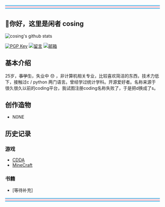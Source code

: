 <div style="text-align:center"><img src="./tf.svg" alt="trans flag"></div>

## 👋你好，这里是闲者 cosing

![cosing's github stats](https://github-readme-stats.vercel.app/api?username=cosing&show_icons=true&include_all_commits=true&theme=github_dark)

[![PGP Key](https://img.shields.io/badge/-PGPkey-0093DD?logo=GNU%20Privacy%20Guard&labelColor=0093DD&logoColor=fff)](./cosing_2025_0x76EFBEFE_public.asc) [![留言](https://img.shields.io/badge/-留言-7719AA?logo=Microsoft%20OneNote&labelColor=7719AA&logoColor=fff)](https://gist.github.com/cosing/0758e1f102de7a5696d27461ae93c293) [![邮箱](https://img.shields.io/badge/-邮箱-6D4AFF?logo=protonmail&labelColor=6D4AFF&logoColor=fff)](mailto://cocosing@protonmail.com)

## 基本介绍

25岁，~~事学生~~，失业中 :disappointed: ，非计算机相关专业，比较喜欢简洁的东西，技术力低下，接触过c / python 两门语言。曾经学过统计学科。开源爱好者。名称来源于很久很久以前的coding平台，我试图注册coding名称失败了，于是把d换成了s。

## 创作造物

 - N0NE

## 历史记录

### 游戏

- [CDDA](https://github.com/CleverRaven/Cataclysm-DDA)
- [MineCraft](https://github.com/CleverRaven/Cataclysm-DDA)

### 书籍

- [等待补充]

<div style="text-align:center"><img src="./tf.svg" alt="trans flag"></div>

<!--
**cosing/cosing** is a ✨ _special_ ✨ repository because its `README.md` (this file) appears on your GitHub profile.

Here are some ideas to get you started:

- 🔭 I’m currently working on ...
- 🌱 I’m currently learning ...
- 👯 I’m looking to collaborate on ...
- 🤔 I’m looking for help with ...
- 💬 Ask me about ...
- 📫 How to reach me: ...
- 😄 Pronouns: ...
- ⚡ Fun fact: ...
-->

<!-- 
参考链接:
- <https://zhuanlan.zhihu.com/p/454597068>
- <https://github.com/journey-ad/journey-ad>
- <https://dev.to/envoy_/150-badges-for-github-pnk>



<center><img src="https://images-wixmp-ed30a86b8c4ca887773594c2.wixmp.com/f/e42e2d30-f2af-4121-b5f1-5cb665b6bafa/df65t44-f50ea984-55d3-4cb4-a38d-1063a3637779.gif?token=eyJ0eXAiOiJKV1QiLCJhbGciOiJIUzI1NiJ9.eyJzdWIiOiJ1cm46YXBwOjdlMGQxODg5ODIyNjQzNzNhNWYwZDQxNWVhMGQyNmUwIiwiaXNzIjoidXJuOmFwcDo3ZTBkMTg4OTgyMjY0MzczYTVmMGQ0MTVlYTBkMjZlMCIsIm9iaiI6W1t7InBhdGgiOiJcL2ZcL2U0MmUyZDMwLWYyYWYtNDEyMS1iNWYxLTVjYjY2NWI2YmFmYVwvZGY2NXQ0NC1mNTBlYTk4NC01NWQzLTRjYjQtYTM4ZC0xMDYzYTM2Mzc3NzkuZ2lmIn1dXSwiYXVkIjpbInVybjpzZXJ2aWNlOmZpbGUuZG93bmxvYWQiXX0.KlmLamyQcJNgdoMiwvBcSPaT0-C8vD5lvkjjLCWZUWY"><img src="https://images-wixmp-ed30a86b8c4ca887773594c2.wixmp.com/f/e42e2d30-f2af-4121-b5f1-5cb665b6bafa/df65t44-f50ea984-55d3-4cb4-a38d-1063a3637779.gif?token=eyJ0eXAiOiJKV1QiLCJhbGciOiJIUzI1NiJ9.eyJzdWIiOiJ1cm46YXBwOjdlMGQxODg5ODIyNjQzNzNhNWYwZDQxNWVhMGQyNmUwIiwiaXNzIjoidXJuOmFwcDo3ZTBkMTg4OTgyMjY0MzczYTVmMGQ0MTVlYTBkMjZlMCIsIm9iaiI6W1t7InBhdGgiOiJcL2ZcL2U0MmUyZDMwLWYyYWYtNDEyMS1iNWYxLTVjYjY2NWI2YmFmYVwvZGY2NXQ0NC1mNTBlYTk4NC01NWQzLTRjYjQtYTM4ZC0xMDYzYTM2Mzc3NzkuZ2lmIn1dXSwiYXVkIjpbInVybjpzZXJ2aWNlOmZpbGUuZG93bmxvYWQiXX0.KlmLamyQcJNgdoMiwvBcSPaT0-C8vD5lvkjjLCWZUWY" style="transform: rotateY(180deg);"></center> 

实际上我并未获得它，所以说还是不使用了吧 [活动链接](https://www.deviantart.com/team/journal/LGBTQ-Pride-Month-The-Arc-Is-Long-914476320) 
-->
